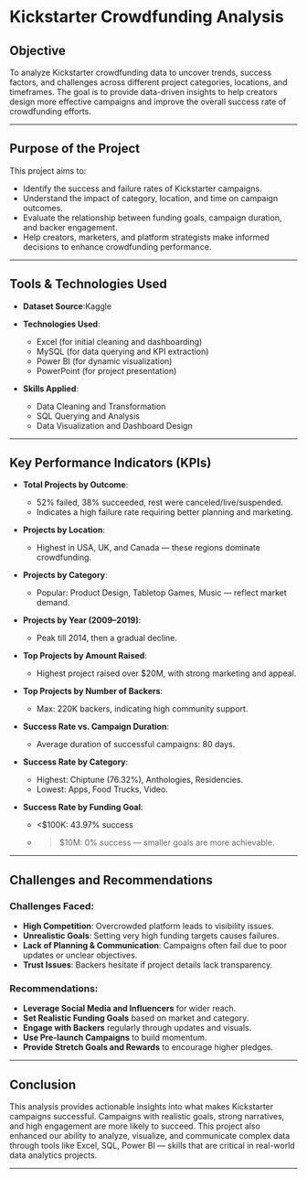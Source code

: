# Kickstarter Crowdfunding Analysis

## Objective

To analyze Kickstarter crowdfunding data to uncover trends, success factors, and challenges across different project categories, locations, and timeframes. The goal is to provide data-driven insights to help creators design more effective campaigns and improve the overall success rate of crowdfunding efforts.

---

## Purpose of the Project

This project aims to:

- Identify the success and failure rates of Kickstarter campaigns.
- Understand the impact of category, location, and time on campaign outcomes.
- Evaluate the relationship between funding goals, campaign duration, and backer engagement.
- Help creators, marketers, and platform strategists make informed decisions to enhance crowdfunding performance.

---

## Tools & Technologies Used

- **Dataset Source**:Kaggle 
- **Technologies Used**:  
  - Excel (for initial cleaning and dashboarding)  
  - MySQL (for data querying and KPI extraction)  
  - Power BI (for dynamic visualization)   
  - PowerPoint (for project presentation)

- **Skills Applied**:  
  - Data Cleaning and Transformation  
  - SQL Querying and Analysis  
  - Data Visualization and Dashboard Design   

---

## Key Performance Indicators (KPIs)

- **Total Projects by Outcome**:  
  - 52% failed, 38% succeeded, rest were canceled/live/suspended.  
  - Indicates a high failure rate requiring better planning and marketing.

- **Projects by Location**:  
  - Highest in USA, UK, and Canada — these regions dominate crowdfunding.

- **Projects by Category**:  
  - Popular: Product Design, Tabletop Games, Music — reflect market demand.

- **Projects by Year (2009–2019)**:  
  - Peak till 2014, then a gradual decline.

- **Top Projects by Amount Raised**:  
  - Highest project raised over $20M, with strong marketing and appeal.

- **Top Projects by Number of Backers**:  
  - Max: 220K backers, indicating high community support.

- **Success Rate vs. Campaign Duration**:  
  - Average duration of successful campaigns: 80 days.

- **Success Rate by Category**:  
  - Highest: Chiptune (76.32%), Anthologies, Residencies.  
  - Lowest: Apps, Food Trucks, Video.

- **Success Rate by Funding Goal**:  
  - <$100K: 43.97% success  
  - >$10M: 0% success — smaller goals are more achievable.

---

## Challenges and Recommendations

### Challenges Faced:

- **High Competition**: Overcrowded platform leads to visibility issues.
- **Unrealistic Goals**: Setting very high funding targets causes failures.
- **Lack of Planning & Communication**: Campaigns often fail due to poor updates or unclear objectives.
- **Trust Issues**: Backers hesitate if project details lack transparency.

### Recommendations:

- **Leverage Social Media and Influencers** for wider reach.
- **Set Realistic Funding Goals** based on market and category.
- **Engage with Backers** regularly through updates and visuals.
- **Use Pre-launch Campaigns** to build momentum.
- **Provide Stretch Goals and Rewards** to encourage higher pledges.

---

## Conclusion

This analysis provides actionable insights into what makes Kickstarter campaigns successful. Campaigns with realistic goals, strong narratives, and high engagement are more likely to succeed. This project also enhanced our ability to analyze, visualize, and communicate complex data through tools like Excel, SQL, Power BI — skills that are critical in real-world data analytics projects.

---
